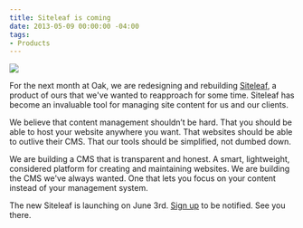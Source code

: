```yaml
---
title: Siteleaf is coming
date: 2013-05-09 00:00:00 -04:00
tags:
- Products
---
```


![](/uploads/siteleaf.png)

For the next month at Oak, we are redesigning and rebuilding [Siteleaf](http://siteleaf.com), a product of ours that we've wanted to reapproach for some time. Siteleaf has become an invaluable tool for managing site content for us and our clients.





We believe that content management shouldn’t be hard. That you should be able to host your website anywhere you want. That websites should be able to outlive their CMS. That our tools should be simplified, not dumbed down.

We are building a CMS that is transparent and honest. A smart, lightweight, considered platform for creating and maintaining websites. We are building the CMS we've always wanted. One that lets you focus on your content instead of your management system.

The new Siteleaf is launching on June 3rd. [Sign up](http://siteleaf.com) to be notified. See you there.
